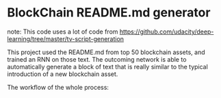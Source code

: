 # BlockChain README.md generator
note: This code uses a lot of code from https://github.com/udacity/deep-learning/tree/master/tv-script-generation

This project used the README.md from top 50 blockchain assets, and trained an RNN on those text. The outcoming network is able to automatically generate a block of text that is really similar to the typical introduction of a new blockchain asset. 

The workflow of the whole process:




